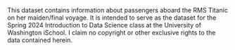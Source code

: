 This dataset contains information about passengers aboard the RMS Titanic on her maiden/final voyage. It is intended to serve as the dataset for the Spring 2024 Introduction to Data Science class at the University of Washington iSchool. 
I claim no copyright or other exclusive rights to the data contained herein. 
